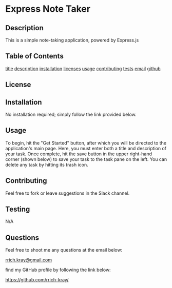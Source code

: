 
    
# Express Note Taker

## Description

This is a simple note-taking application, powered by Express.js

## Table of Contents

[title](#title)
[description](#description)
[installation](#installation)
[licenses](#licenses)
[usage](#usage)
[contributing](#contributing)
[tests](#tests)
[email](#email)
[github](#github)


## License 



## Installation

No installation required; simply follow the link provided below.

## Usage 

To begin, hit the "Get Started" button, after which you will be directed to the application's main page. Here, you must enter both a title and description of your task. Once complete, hit the save button in the upper right-hand corner (shown below) to save your task to the task pane on the left. You can delete any task by hitting its trash icon.

## Contributing

Feel free to fork or leave suggestions in the Slack channel.

## Testing

N/A 

## Questions

Feel free to shoot me any questions at the email below:

rrich.kray@gmail.com

find my GitHub profile by following the link below:

https://github.com/rrich-kray/
